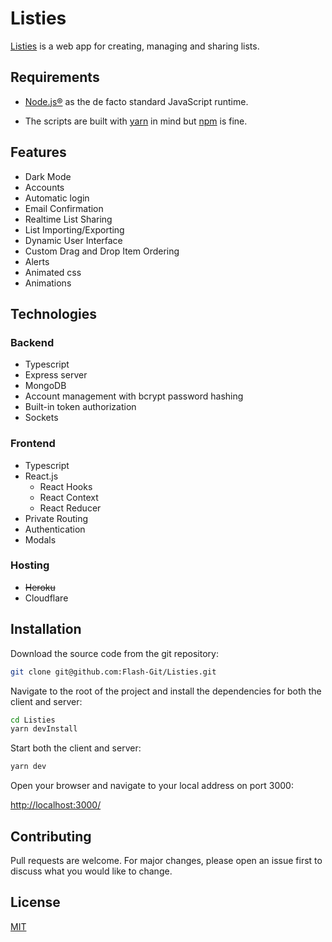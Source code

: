 # Listies

[Listies](https://listies.dev/) is a web app for creating, managing and sharing lists.

## Requirements

- [Node.js®](https://nodejs.org/en/download/) as the de facto standard JavaScript runtime.

- The scripts are built with [yarn](https://classic.yarnpkg.com/en/docs/install/) in mind but [npm](https://www.npmjs.com/get-npm) is fine.

## Features

- Dark Mode
- Accounts
- Automatic login
- Email Confirmation
- Realtime List Sharing
- List Importing/Exporting
- Dynamic User Interface
- Custom Drag and Drop Item Ordering
- Alerts
- Animated css
- Animations

## Technologies

### Backend

- Typescript
- Express server
- MongoDB
- Account management with bcrypt password hashing
- Built-in token authorization
- Sockets

### Frontend

- Typescript
- React.js
  - React Hooks
  - React Context
  - React Reducer
- Private Routing
- Authentication
- Modals

### Hosting

- ~~Heroku~~
- Cloudflare

## Installation

Download the source code from the git repository:

```bash
git clone git@github.com:Flash-Git/Listies.git
```

Navigate to the root of the project and install the dependencies for both the client and server:

```bash
cd Listies
yarn devInstall
```

Start both the client and server:

```bash
yarn dev
```

Open your browser and navigate to your local address on port 3000:

<http://localhost:3000/>

## Contributing

Pull requests are welcome. For major changes, please open an issue first to discuss what you would like to change.

## License

[MIT](https://choosealicense.com/licenses/mit/)
